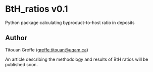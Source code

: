 # BtH_ratios v0.1
Python package calculating byproduct-to-host ratio in deposits

## Author
Titouan Greffe (greffe.titouan@uqam.ca)

An article describing the methodology and results of BtH ratios will be published soon.
